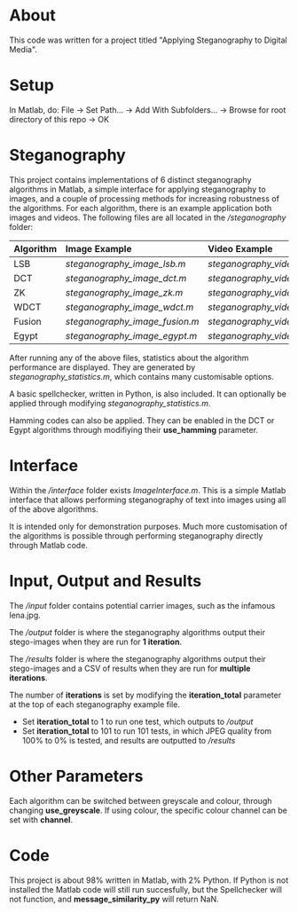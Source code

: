 # About

This code was written for a project titled "Applying Steganography to Digital Media".

# Setup

In Matlab, do: File -> Set Path... -> Add With Subfolders... -> Browse for root directory of this repo -> OK

# Steganography

This project contains implementations of 6 distinct steganography algorithms in Matlab, a simple interface for applying steganography to images, and a couple of processing methods for increasing robustness of the algorithms. For each algorithm, there is an example application both images and videos. The following files are all located in the */steganography* folder:

| Algorithm | Image Example                  | Video Example           |
|:----------|:-------------------------------|:------------------------|
| LSB       | *steganography_image_lsb.m*    | *steganography_video.m* |
| DCT       | *steganography_image_dct.m*    | *steganography_video.m* |
| ZK        | *steganography_image_zk.m*     | *steganography_video.m* |
| WDCT      | *steganography_image_wdct.m*   | *steganography_video.m* |
| Fusion    | *steganography_image_fusion.m* | *steganography_video.m* |
| Egypt     | *steganography_image_egypt.m*  | *steganography_video.m* |

After running any of the above files, statistics about the algorithm performance are displayed. They are generated by *steganography_statistics.m*, which contains many customisable options.

A basic spellchecker, written in Python, is also included. It can optionally be applied through modifying *steganography_statistics.m*.

Hamming codes can also be applied. They can be enabled in the DCT or Egypt algorithms through modifiying their **use_hamming** parameter.

# Interface

Within the */interface* folder exists *ImageInterface.m*. This is a simple Matlab interface that allows performing steganography of text into images using all of the above algorithms.

It is intended only for demonstration purposes. Much more customisation of the algorithms is possible through performing steganography directly through Matlab code.

# Input, Output and Results

The */input* folder contains potential carrier images, such as the infamous lena.jpg.

The */output* folder is where the steganography algorithms output their stego-images when they are run for **1 iteration**.

The */results* folder is where the steganography algorithms output their stego-images and a CSV of results when they are run for **multiple iterations**.

The number of **iterations** is set by modifying the **iteration_total** parameter at the top of each steganography example file.

* Set **iteration_total** to 1 to run one test, which outputs to */output*
* Set **iteration_total** to 101 to run 101 tests, in which JPEG quality from 100% to 0% is tested, and results are outputted to */results*

# Other Parameters

Each algorithm can be switched between greyscale and colour, through changing **use_greyscale**. If using colour, the specific colour channel can be set with **channel**.

# Code

This project is about 98% written in Matlab, with 2% Python. If Python is not installed the Matlab code will still run succesfully, but the Spellchecker will not function, and **message_similarity_py** will return NaN.